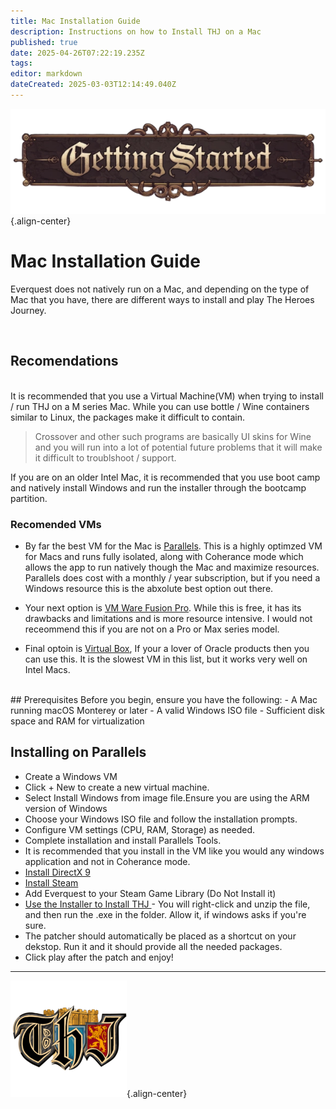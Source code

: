 ```yaml
---
title: Mac Installation Guide
description: Instructions on how to Install THJ on a Mac
published: true
date: 2025-04-26T07:22:19.235Z
tags: 
editor: markdown
dateCreated: 2025-03-03T12:14:49.040Z
---
```


![gettingstartedbanner.webp](/gettingstartedbanner.webp){.align-center}

# Mac Installation Guide

Everquest does not natively run on a Mac, and depending on the type of Mac that you have, there are different ways to install and play The Heroes Journey.

<br>

## Recomendations
<br>
 It is recommended that you use a Virtual Machine(VM) when trying to install / run THJ on a M series Mac. While you can use bottle / Wine containers similar to Linux, the packages make it difficult to contain.  
 
> Crossover and other such programs are basically UI skins for Wine and you will run into a lot of potential future problems that it will make it difficult to troublshoot / support. 
 
 If you are on an older Intel Mac, it is recommended that you use boot camp and natively install Windows and run the installer through the bootcamp partition.
 
 ### Recomended VMs
 - By far the best VM for the Mac is [Parallels](https://www.parallels.com/). This is a highly optimzed VM for Macs and runs fully isolated, along with Coherance mode which allows the app to run natively though the Mac and maximize resources.
 	Parallels does cost with a monthly / year subscription, but if you need a Windows resource this is the abxolute best option out there.
  
  - Your next option is [VM Ware Fusion Pro](https://knowledge.broadcom.com/external/article/315638/download-and-install-vmware-fusion.html). While this is free, it has its drawbacks and limitations and is more resource intensive. I would not receommend this if you are not on a Pro or Max series model.
  
  - Final optoin is [Virtual Box](https://www.virtualbox.org/), If your a lover of Oracle products then you can use this. It is the slowest VM in this list, but it works very well on Intel Macs.
  <br>
  ## Prerequisites
 Before you begin, ensure you have the following:
- A Mac running macOS Monterey or later
- A valid Windows ISO file
- Sufficient disk space and RAM for virtualization

## Installing on Parallels
- Create a Windows VM
- Click + New to create a new virtual machine.
- Select Install Windows from image file.Ensure you are using the ARM version of Windows
- Choose your Windows ISO file and follow the installation prompts.
- Configure VM settings (CPU, RAM, Storage) as needed.
- Complete installation and install Parallels Tools.
- It is recommended that you install in the VM like you would any windows application and not in Coherance mode.
- [Install DirectX 9](https://www.microsoft.com/en-us/download/details.aspx?id=8109)
- [Install Steam](https://store.steampowered.com/about/)
- Add Everquest to your Steam Game Library (Do Not Install it)
- [Use the Installer to Install THJ ](https://github.com/The-Heroes-Journey-EQEMU/thj-launcher/releases/download/v1.0.5/THJInstaller-1.0.5.zip) - You will right-click and unzip the file, and then run the .exe in the folder. Allow it, if windows asks if you're sure.
- The patcher should automatically be placed as a shortcut on your dekstop. Run it and it should provide all the needed packages.
- Click play after the patch and enjoy!

 ---

![pagebreak6.webp](/pagebreak6.webp){.align-center}